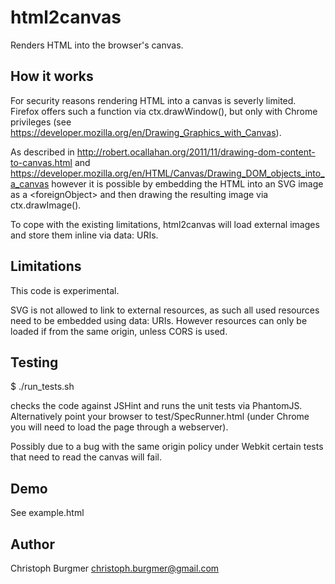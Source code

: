 html2canvas
===========

Renders HTML into the browser's canvas.

How it works
------------

For security reasons rendering HTML into a canvas is severly limited. Firefox offers such a function via ctx.drawWindow(), but only with Chrome privileges (see https://developer.mozilla.org/en/Drawing_Graphics_with_Canvas).

As described in http://robert.ocallahan.org/2011/11/drawing-dom-content-to-canvas.html and https://developer.mozilla.org/en/HTML/Canvas/Drawing_DOM_objects_into_a_canvas however it is possible by embedding the HTML into an SVG image as a &lt;foreignObject&gt; and then drawing the resulting image via ctx.drawImage().

To cope with the existing limitations, html2canvas will load external images and store them inline via data: URIs.

Limitations
-----------

This code is experimental.

SVG is not allowed to link to external resources, as such all used resources need to be embedded using data: URIs. However resources can only be loaded if from the same origin, unless CORS is used.

Testing
-------

$ ./run_tests.sh

checks the code against JSHint and runs the unit tests via PhantomJS. Alternatively point your browser to test/SpecRunner.html (under Chrome you will need to load the page through a webserver).

Possibly due to a bug with the same origin policy under Webkit certain tests that need to read the canvas will fail.

Demo
----

See example.html

Author
------
Christoph Burgmer christoph.burgmer@gmail.com
